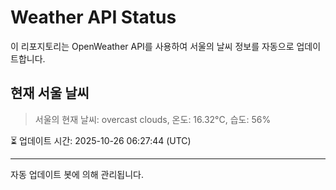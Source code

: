 
# Weather API Status

이 리포지토리는 OpenWeather API를 사용하여 서울의 날씨 정보를 자동으로 업데이트합니다.

## 현재 서울 날씨
> 서울의 현재 날씨: overcast clouds, 온도: 16.32°C, 습도: 56%

⏳ 업데이트 시간: 2025-10-26 06:27:44 (UTC)

---
자동 업데이트 봇에 의해 관리됩니다.
